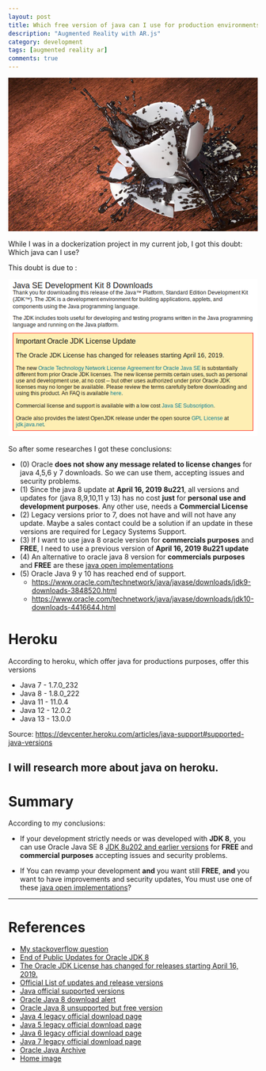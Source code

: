 ```yaml
---
layout: post
title: Which free version of java can I use for production environments and or commercial purposes?
description: "Augmented Reality with AR.js"
category: development
tags: [augmented reality ar]
comments: true  
---
```


![java dead](https://raw.githubusercontent.com/jrichardsz/static_resources/master/java/java-dead.jpeg)

While I was in a dockerization project in my current job, I got this doubt: Which java can I use?

This doubt is due to :

![java download alert](https://raw.githubusercontent.com/jrichardsz/static_resources/master/java/java-8-license-change-red-warning-alert.png)

So after some researches I got these conclusions:

- (0) Oracle **does not show any message related to license changes** for java 4,5,6 y 7 downloads. So we can use them, accepting issues and security problems.
- (1) Since the java 8 update at **April 16, 2019 8u221**, all versions and updates for (java 8,9,10,11 y 13) has no cost **just** for **personal use and development purposes**. Any other use, needs a **Commercial License**
- (2) Legacy versions prior to 7, does not have and will not have any update. Maybe a sales contact could be a solution if an update in these versions are required for Legacy Systems Support.
- (3) If I want to use java 8 oracle version for **commercials purposes** and **FREE**, I need to use a previous version of **April 16, 2019 8u221 update**
- (4) An alternative to oracle java 8 version for **commercials purposes** and **FREE** are these [java open implementations](https://gist.github.com/jrichardsz/83db09163ca9a0db4c9cd4f91cbf0598)
- (5) Oracle Java 9 y 10 has reached end of support.  
  - https://www.oracle.com/technetwork/java/javase/downloads/jdk9-downloads-3848520.html
  - https://www.oracle.com/technetwork/java/javase/downloads/jdk10-downloads-4416644.html


# Heroku

According to heroku, which offer java for productions purposes, offer this versions

- Java 7 - 1.7.0_232
- Java 8 - 1.8.0_222
- Java 11 - 11.0.4
- Java 12 - 12.0.2
- Java 13 - 13.0.0

Source: https://devcenter.heroku.com/articles/java-support#supported-java-versions

I will research more about java on heroku.
---

# Summary

According to my conclusions:

- If your development strictly needs or was developed with **JDK 8**, you can use Oracle Java SE 8 [JDK 8u202 and earlier versions](https://www.oracle.com/technetwork/java/javase/downloads/java-archive-javase8-2177648.html?printOnly=1) for **FREE** and **commercial purposes** accepting issues and security problems.

- If You can revamp your development **and** you want still **FREE**, **and** you want to have improvements and security updates, You must use one of these  [java open implementations](https://gist.github.com/jrichardsz/83db09163ca9a0db4c9cd4f91cbf0598)?

---
# References

- [My stackoverflow question](https://stackoverflow.com/questions/58250782/which-free-version-of-java-can-i-use-for-production-environments-and-or-commerci)
- [End of Public Updates for Oracle JDK 8](https://www.oracle.com/technetwork/java/java-se-support-roadmap.html)
- [The Oracle JDK License has changed for releases starting April 16, 2019.](https://www.oracle.com/technetwork/java/javase/downloads/jdk8-downloads-2133151.html)
- [Official List of updates and release versions](https://www.oracle.com/technetwork/java/javase/8u-relnotes-2225394.html)
- [Java official supported versions](https://www.oracle.com/technetwork/java/javase/downloads/index.html)
- [Oracle Java 8 download alert](https://www.oracle.com/technetwork/java/javase/downloads/jdk8-downloads-2133151.html)
- [Oracle Java 8 unsupported but free version](https://www.oracle.com/technetwork/java/javase/downloads/java-archive-javase8-2177648.html?printOnly=1)
- [Java 4 legacy official download page](https://www.oracle.com/java/technologies/java-archive-javase-v14-downloads.html)
- [Java 5 legacy official download page](https://www.oracle.com/java/technologies/java-archive-javase5-downloads.html)
- [Java 6 legacy official download page](https://www.oracle.com/java/technologies/javase-java-archive-javase6-downloads.html)
- [Java 7 legacy official download page](https://www.oracle.com/technetwork/java/javase/downloads/java-archive-downloads-javase7-521261.html)
- [Oracle Java Archive](https://www.oracle.com/technetwork/java/archive-139210.html)
- [Home image](https://arstechnica.com/information-technology/2016/07/how-oracles-business-as-usual-is-threatening-to-kill-java/)
